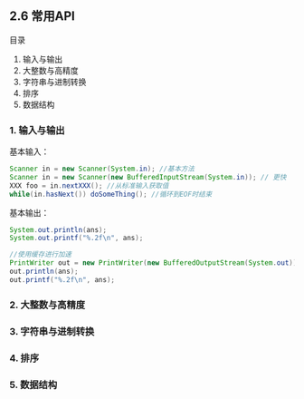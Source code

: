 ## 2.6 常用API

目录

1. 输入与输出
2. 大整数与高精度
3. 字符串与进制转换
4. 排序
5. 数据结构



### 1. 输入与输出

基本输入：

```java
Scanner in = new Scanner(System.in); //基本方法
Scanner in = new Scanner(new BufferedInputStream(System.in)); // 更快
XXX foo = in.nextXXX(); //从标准输入获取值
while(in.hasNext()) doSomeThing(); //循环到EOF时结束
```

基本输出：

```java
System.out.println(ans);
System.out.printf("%.2f\n", ans);

//使用缓存进行加速
PrintWriter out = new PrintWriter(new BufferedOutputStream(System.out));
out.println(ans);
out.printf("%.2f\n", ans);
```



### 2. 大整数与高精度

### 3. 字符串与进制转换

### 4. 排序

### 5. 数据结构